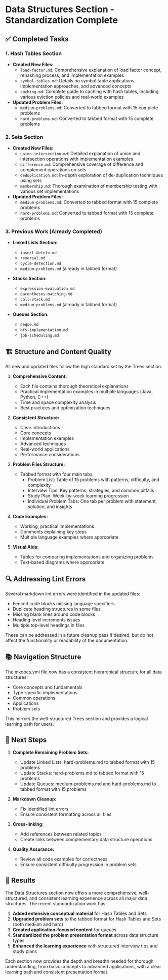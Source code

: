 # Data Structures Section - Standardization Complete

## ✅ Completed Tasks

### 1. Hash Tables Section
- **Created New Files:**
  - `load-factor.md`: Comprehensive explanation of load factor concept, rehashing process, and implementation examples
  - `symbol-tables.md`: Details on symbol table applications, implementation approaches, and advanced concepts
  - `caching.md`: Complete guide to caching with hash tables, including various eviction policies and real-world examples
- **Updated Problem Files:**
  - `medium-problems.md`: Converted to tabbed format with 15 complete problems
  - `hard-problems.md`: Converted to tabbed format with 15 complete problems

### 2. Sets Section
- **Created New Files:**
  - `union-intersection.md`: Detailed explanation of union and intersection operations with implementation examples
  - `difference.md`: Comprehensive coverage of difference and complement operations on sets
  - `deduplication.md`: In-depth exploration of de-duplication techniques using sets
  - `membership.md`: Thorough examination of membership testing with various set implementations
- **Updated Problem Files:**
  - `medium-problems.md`: Converted to tabbed format with 15 complete problems
  - `hard-problems.md`: Converted to tabbed format with 15 complete problems

### 3. Previous Work (Already Completed)
- **Linked Lists Section:**
  - `insert-delete.md`
  - `reversal.md`
  - `cycle-detection.md`
  - `medium-problems.md` (already in tabbed format)

- **Stacks Section:**
  - `expression-evaluation.md`
  - `parentheses-matching.md`
  - `call-stack.md`
  - `medium-problems.md` (already in tabbed format)

- **Queues Section:**
  - `deque.md`
  - `bfs-implementation.md`
  - `job-scheduling.md`

## 🏗️ Structure and Content Quality

All new and updated files follow the high standard set by the Trees section:

1. **Comprehensive Content:**
   - Each file contains thorough theoretical explanations
   - Practical implementation examples in multiple languages (Java, Python, C++)
   - Time and space complexity analysis
   - Best practices and optimization techniques

2. **Consistent Structure:**
   - Clear introductions
   - Core concepts
   - Implementation examples
   - Advanced techniques
   - Real-world applications
   - Performance considerations

3. **Problem Files Structure:**
   - Tabbed format with four main tabs:
     - Problem List: Table of 15 problems with patterns, difficulty, and complexity
     - Interview Tips: Key patterns, strategies, and common pitfalls
     - Study Plan: Week-by-week learning progression
     - Individual Problem Tabs: One tab per problem with statement, solution, and insights

4. **Code Examples:**
   - Working, practical implementations
   - Comments explaining key steps
   - Multiple language examples where appropriate

5. **Visual Aids:**
   - Tables for comparing implementations and organizing problems
   - Text-based diagrams where appropriate

## 🔍 Addressing Lint Errors

Several markdown lint errors were identified in the updated files:

- Fenced code blocks missing language specifiers
- Duplicate heading structures in some files
- Missing blank lines around code blocks
- Heading level increments issues
- Multiple top-level headings in files

These can be addressed in a future cleanup pass if desired, but do not affect the functionality or readability of the documentation.

## 📚 Navigation Structure

The mkdocs.yml file now has a consistent hierarchical structure for all data structures:

- Core concepts and fundamentals
- Type-specific implementations
- Common operations
- Applications
- Problem sets

This mirrors the well-structured Trees section and provides a logical learning path for users.

## 🚀 Next Steps

1. **Complete Remaining Problem Sets:**
   - Update Linked Lists: hard-problems.md to tabbed format with 15 problems
   - Update Stacks: hard-problems.md to tabbed format with 15 problems
   - Update Queues: medium-problems.md and hard-problems.md to tabbed format with 15 problems

2. **Markdown Cleanup:**
   - Fix identified lint errors
   - Ensure consistent formatting across all files

3. **Cross-linking:**
   - Add references between related topics
   - Create links between complementary data structure operations

4. **Quality Assurance:**
   - Review all code examples for correctness
   - Ensure consistent difficulty progression in problem sets

## 🎯 Results

The Data Structures section now offers a more comprehensive, well-structured, and consistent learning experience across all major data structures. The recent standardization work has:

1. **Added extensive conceptual material** for Hash Tables and Sets
2. **Upgraded problem sets** to the tabbed format for Hash Tables and Sets (both medium and hard)
3. **Created application-focused content** for queues
4. **Standardized the problem presentation format** across data structure types
5. **Enhanced the learning experience** with structured interview tips and study plans

Each section now provides the depth and breadth needed for thorough understanding, from basic concepts to advanced applications, with a clear learning path and consistent presentation format.
